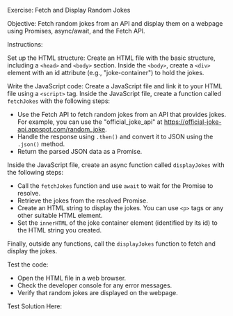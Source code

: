 Exercise: Fetch and Display Random Jokes

Objective:
Fetch random jokes from an API and display them on a webpage using Promises, async/await, and the Fetch API.

Instructions:

Set up the HTML structure:
Create an HTML file with the basic structure, including a `<head>` and `<body>` section.
Inside the `<body>`, create a `<div>` element with an id attribute (e.g., "joke-container") to hold the jokes.

Write the JavaScript code:
Create a JavaScript file and link it to your HTML file using a `<script>` tag.
Inside the JavaScript file, create a function called `fetchJokes` with the following steps:

- Use the Fetch API to fetch random jokes from an API that provides jokes. For example, you can use the "official_joke_api" at https://official-joke-api.appspot.com/random_joke.
- Handle the response using `.then()` and convert it to JSON using the `.json()` method.
- Return the parsed JSON data as a Promise.

Inside the JavaScript file, create an async function called `displayJokes` with the following steps:

- Call the `fetchJokes` function and use `await` to wait for the Promise to resolve.
- Retrieve the jokes from the resolved Promise.
- Create an HTML string to display the jokes. You can use `<p>` tags or any other suitable HTML element.
- Set the `innerHTML` of the joke container element (identified by its id) to the HTML string you created.

Finally, outside any functions, call the `displayJokes` function to fetch and display the jokes.

Test the code:

- Open the HTML file in a web browser.
- Check the developer console for any error messages.
- Verify that random jokes are displayed on the webpage.

Test Solution Here:
